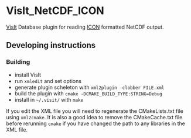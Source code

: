 # VisIt_NetCDF_ICON

[VisIt](https://visit-dav.github.io/visit-website/) Database plugin for reading
[ICON](https://code.mpimet.mpg.de/projects/iconpublic) formatted NetCDF output.

## Developing instructions

### Building

 - install VisIt
 - run `xmledit` and set options
 - generate plugin scheleton with `xml2plugin -clobber FILE.xml`
 - build the plugin with `cmake -DCMAKE_BUILD_TYPE:STRING=Debug`
 - install in `~/.visit/` with `make`
 
If you edit the XML file you will need to regenerate the CMakeLists.txt file
using `xml2cmake`. It is also a good idea to remove the CMakeCache.txt file
before rerunning `cmake` if you have changed the path to any libraries in the
XML file.
